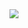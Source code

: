 <img src="/https://github.com/SHubinaOlga/SHubinaOlga/blob/main/1_pictures-pibig-info-p-programmist-risunok-karandashom-pinterest-83.jpg"/>
